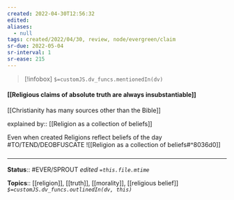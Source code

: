```yaml
---
created: 2022-04-30T12:56:32 
edited: 
aliases:
  - null
tags: created/2022/04/30, review, node/evergreen/claim
sr-due: 2022-05-04
sr-interval: 1
sr-ease: 215
---
```

> [!infobox]
`$=customJS.dv_funcs.mentionedIn(dv)`

#### [[Religious claims of absolute truth are always insubstantiable]]

[[Christianity has many sources other than the Bible]]

explained by:: [[Religion as a collection of beliefs]]

Even when created Religions reflect beliefs of the day
#TO/TEND/DEOBFUSCATE 
![[Religion as a collection of beliefs#^8036d0]]
### <hr class="footnote"/>

**Status**:: #EVER/SPROUT
*edited `=this.file.mtime`*

**Topics**:: [[religion]], [[truth]], [[morality]], [[religious belief]]
*`$=customJS.dv_funcs.outlinedIn(dv, this)`*
